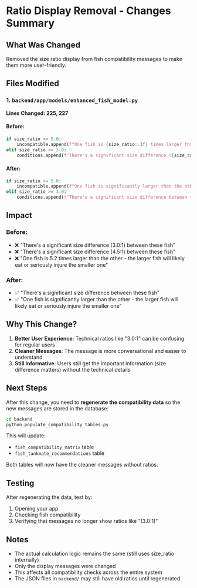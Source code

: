 # Ratio Display Removal - Changes Summary

## What Was Changed

Removed the size ratio display from fish compatibility messages to make them more user-friendly.

## Files Modified

### 1. `backend/app/models/enhanced_fish_model.py`

**Lines Changed: 225, 227**

#### Before:
```python
if size_ratio >= 5.0:
    incompatible.append(f"One fish is {size_ratio:.1f} times larger than the other - the larger fish will likely eat or seriously injure the smaller one")
elif size_ratio >= 3.0:
    conditions.append(f"There's a significant size difference ({size_ratio:.1f}:1) between these fish")
```

#### After:
```python
if size_ratio >= 5.0:
    incompatible.append(f"One fish is significantly larger than the other - the larger fish will likely eat or seriously injure the smaller one")
elif size_ratio >= 3.0:
    conditions.append(f"There's a significant size difference between these fish")
```

## Impact

### Before:
- ❌ "There's a significant size difference (3.0:1) between these fish"
- ❌ "There's a significant size difference (4.5:1) between these fish"
- ❌ "One fish is 5.2 times larger than the other - the larger fish will likely eat or seriously injure the smaller one"

### After:
- ✅ "There's a significant size difference between these fish"
- ✅ "One fish is significantly larger than the other - the larger fish will likely eat or seriously injure the smaller one"

## Why This Change?

1. **Better User Experience**: Technical ratios like "3.0:1" can be confusing for regular users
2. **Cleaner Messages**: The message is more conversational and easier to understand
3. **Still Informative**: Users still get the important information (size difference matters) without the technical details

## Next Steps

After this change, you need to **regenerate the compatibility data** so the new messages are stored in the database:

```bash
cd backend
python populate_compatibility_tables.py
```

This will update:
- `fish_compatibility_matrix` table
- `fish_tankmate_recommendations` table

Both tables will now have the cleaner messages without ratios.

## Testing

After regenerating the data, test by:
1. Opening your app
2. Checking fish compatibility
3. Verifying that messages no longer show ratios like "(3.0:1)"

## Notes

- The actual calculation logic remains the same (still uses size_ratio internally)
- Only the display messages were changed
- This affects all compatibility checks across the entire system
- The JSON files in `backend/` may still have old ratios until regenerated

